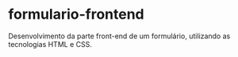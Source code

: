 # formulario-frontend
Desenvolvimento da parte front-end de um formulário, utilizando as tecnologias HTML e CSS.
